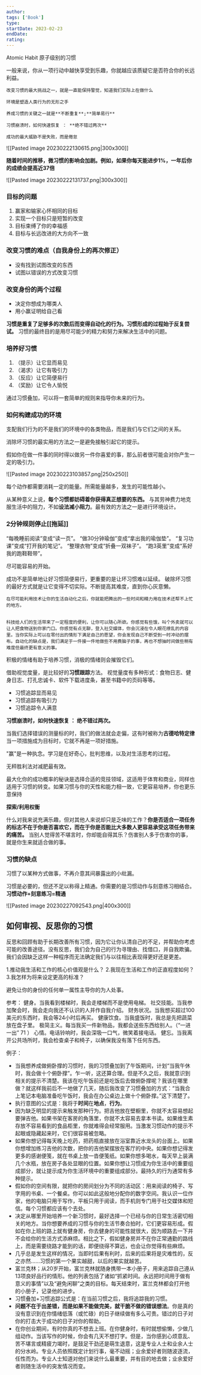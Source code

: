 ```yaml
---
author: 
tags: ['Book']
type: 
startDate: 2023-02-23
endDate:
rating: 
---
```


Atomic Habit 原子级别的习惯

一般来说，你从一项行动中越快享受到乐趣，你就越应该质疑它是否符合你的长远利益。

```ad-note
改变习惯的最大挑战之一，就是一直能保持警觉，知道我们实际上在做什么

环境是塑造人类行为的无形之手

养成习惯的关键之一就是**不断重复**;**简单易行**

习惯崩溃时，如何快速恢复 ： **绝不错过两次**

成功的最大威胁不是失败，而是倦怠
```


![[Pasted image 20230222130615.png|300x300]]

**随着时间的推移，微习惯的影响会加剧。例如，如果你每天能进步1%，一年后你的成绩会提高近37倍**

![[Pasted image 20230222131737.png|300x300]]



### 目标的问题
1. 赢家和输家心怀相同的目标 
2. 实现一个目标只是短暂的改变
3. 目标束缚了你的幸福感
4. 目标与长远改进的大方向不一致


### 改变习惯的难点（**自我身份上的再次修正**）
- 没有找到试图改变的东西
- 试图以错误的方式改变习惯 


### 改变身份的两个过程
- 决定你想成为哪类人 
- 用小赢证明给自己看 


**习惯是重复了足够多的次数后而变得自动化的行为。习惯形成的过程始于反复尝试。**
习惯的最终目的是用尽可能少的精力和努力来解决生活中的问题。


### 培养好习惯

1. （提示）让它显而易见
2. （渴求）让它有吸引力
3. （反应）让它简便易行 
4. （奖励）让它令人愉悦

通过习惯叠加，可以将一套简单的规则来指导你未来的行为。


### 如何构建成功的环境 

支配我们行为的不是我们的环境中的各类物品，而是我们与它们之间的关系。

消除坏习惯的最实用的方法之一是避免接触引起它的提示。

假如你在做一件事的同时得以做另一件你喜爱的事，那么前者很可能会对你产生一定的吸引力。

![[Pasted image 20230223103857.png|250x250]]


每个动作都需要消耗一定的能量。所需能量越多，发生的可能性越小。

从某种意义上说，**每个习惯都妨碍着你获得真正想要的东西。**
与其劳神费力地克服生活中的阻力，不如**设法减小阻力**。最有效的方法之一是进行环境设计。


### 2分钟规则停止[[拖延]] 
“每晚睡前阅读”变成“读一页”。
“做30分钟瑜伽”变成“拿出我的瑜伽垫”。
“复习功课”变成“打开我的笔记”。
“整理衣物”变成“折叠一双袜子”。
“跑3英里”变成“系好我的跑鞋鞋带”。

尽可能容易的开始。

成功不是简单地让好习惯简便易行，更重要的是让坏习惯难以延续。
破除坏习惯的最好方式就是让它变得不切实际。不断提高其难度，直到你心灰意懒。
```ad-note
在尽可能利用技术让你的生活自动化之后，你就能把腾出的一些时间和精力用在技术还帮不上忙的地方。


科技给人们的生活带来了一定程度的便利，让你可以随心所欲。你感觉有些饿，叫个外卖就可以让人把食物送到你家门口。你感觉有点无聊，登入社交媒体，你会沉浸在令人眼花缭乱的内容里。当你实际上可以在零付出的情形下满足自己的愿望，你会发现自己不断受到一时冲动的摆布。自动化的缺点是，我们满足于一件接一件地做些不用费脑子的事，再也不想抽时间做些稍有难度但最终更有意义的事。
```


积极的情绪有助于培养习惯，消极的情绪则会摧毁它们。

借助视觉度量，是比较好的**习惯跟踪**方法。
视觉量度有多种形式：食物日志、健身日志、打孔忠诚卡、软件下载进度条，甚至书籍中的页码等等。
- 习惯追踪显而易见 
- 习惯追踪有吸引力
- 习惯追踪令人满意


**习惯崩溃时，如何快速恢复 ： 绝不错过两次。**





当我们选择错误的测量标的时，我们的做法就会走偏，这有时被称为**古德哈特定律**
当一项措施成为目标时，它就不再是一项好措施。



"赢"是一种执念。学习是在好奇心，批判思维，以及对生活思考的过程。

无秤胜利法对减肥最有效。


最大化你的成功概率的秘诀是选择合适的竞技领域，这适用于体育和商业，同样也适用于习惯的转变。如果习惯与你的天性和能力相一致，它更容易培养，你也更乐意保持


**探索/利用权衡**

什么对我来说充满乐趣，但对其他人来说却只是乏味的工作？**你是否适合一项任务的标志不在于你是否喜欢它，而在于你是否能比大多数人更容易承受这项任务带来的痛苦。**
当别人觉得苦不堪言时，你却能自得其乐？伤害别人多于伤害你的事，就是你生来就适合做的事。


### 习惯的缺点 
习惯了以某种方式做事，不再介意其间暴露出的小纰漏。

习惯是必要的，但还不足以称得上精通。你需要的是习惯动作与刻意练习相结合。
**习惯动作+刻意练习=精通**

![[Pasted image 20230227092543.png|400x300]]




## 如何审视、反思你的习惯

反思和回顾有助于长期改善所有习惯，因为它让你认清自己的不足，并帮助你考虑可能的改善途径。没有反思，我们会为自己的行为寻理由、找借口，并自我欺骗。我们会因缺乏这样一种程序而无法确定我们与以往相比表现得更好还是更差。


1.推动我生活和工作的核心价值观是什么？
2.我现在生活和工作的正直程度如何？
3.我怎样为将来设定更高的标准？


避免让你的身份的任何单一属性主导你的为人处事。

























参考：
健身。当我看到楼梯时，我会走楼梯而不是使用电梯。
社交技能。当我参加聚会时，我会走向我还不认识的人并作自我介绍。
财务状况。当我想买超过100美元的东西时，我会等24小时后再买。
健康饮食。当我盛饭时，我总是先把蔬菜放在盘子里。
极简主义。每当我买一件新物品，我都会送些东西给别人。（“一进一出” 71 ）
心情。电话铃响时，我会深吸一口气，微笑着接电话。
健忘。当我离开公共场所时，我会检查桌子和椅子，以确保我没有落下任何东西。



例子：
- 当我想养成做俯卧撑的习惯时，我的习惯叠加到了午饭期间，计划“当我午休时，我会做十个俯卧撑”。乍一听，这还算合理。但是不久之后，我就意识到相关的提示不清楚。我该在吃午饭前还是吃饭后去做俯卧撑呢？我该在哪里做？就这样我前后不一地做了几天，随后我改变了习惯叠加的方式：“当我合上笔记本电脑准备吃午饭时，我会在办公桌边上做十个俯卧撑。”这下清楚了。
- 执行意图的公式是：我将于**时间**在**地点**，**行为**。
- 因为缺乏明显的提示来触发那种行为。把吉他放在壁橱里，你就不太容易想起要弹吉他。如果书架在客房的角落里，你就不太容易去拿本书读。如果维生素存放不容易看到的食品柜里，你就难得会经常服用。当激发习惯动作的提示不起眼或隐藏起来时，它们很容易被忽略。
- 如果你想记得每天晚上吃药，把药瓶直接放在浴室靠近水龙头的台面上。如果你想增加练习吉他的次数，把你的吉他架摆放在客厅的中央。如果你想记得发更多的感谢便笺，就在书桌上放一沓便笺纸。如果你想多喝水，每天早上装满几个水瓶，放在房子各处显眼的位置。如果你想让习惯成为你生活中的重要组成部分，就让提示成为你生活环境中的重要组成部分。最持久的行为通常有多种提示。
- 假如你的空间有限，就把你的房间划分为不同的活动区：用来阅读的椅子、写字用的书桌、一个餐桌。你可以如此这般地分配你的数字空间。我认识一位作家，他的电脑只用于写作，平板只用于阅读，而手机则专门用于社交媒体和短信。每个习惯都应该有个去处。
- 决定从哪里开始培养一个新习惯时，最好选择一个已经与你的日常生活密切相关的地方。当你想要养成的习惯与你的生活节奏合拍时，它们更容易形成。假如在你上班的路上就有健身房，你去健身的可能性就很大，因为顺路去一下并不会给你的生活方式添麻烦。相比之下，假如健身房并不在你正常通勤的路线上，而是需要绕路才能到的话，即便绕得不算远，也会让你觉得有些麻烦。
- 几乎总是发生这样的情况，当即时后果有利时，后来的后果将是灾难性的，反之亦然……习惯的第一个果实越甜，以后的果实就越苦。
- 富兰克林；从20岁开始，富兰克林就随身携带一本小册子，用来追踪自己遵从13项良好品行的情形。他的列表包括了诸如“抓紧时间。永远把时间用于做有意义的事情”以及“避免闲聊”之类的目标。每天结束时，富兰克林都会打开他的小册子，记录他的进步。
- 习惯叠加+习惯追踪公式是：在当前习惯之后，我将追踪我的习惯。
- **问题不在于出差错，而是如果不能做完美，就干脆不做的错误想法**。你是真的没有意识到在你情绪低落（或忙碌）的日子继续做有多么可贵。错过的日子对你的打击大于成功的日子对你的帮助。
- 在你创业期间，有时你真的不想去上班。在你健身时，有时就想偷懒，少做几组动作。当该写作的时候，你会有几天不想打字。但是，当你感到心烦意乱、苦不堪言或精疲力竭时，是鼓足干劲还是萌生退意，这是专业人士和业余人士的分水岭。专业人员依照既定计划行事，毫不动摇；业余爱好者则随波逐流，任性而为。专业人士知道对他们来说什么最重要，并有目的地去做；业余爱好者则随生活中的突发情况而变。



